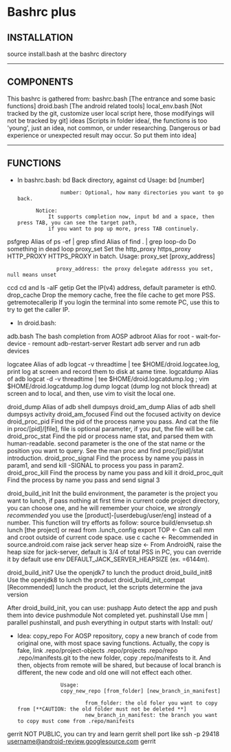 
# Bashrc plus

## INSTALLATION
source install.bash at the bashrc directory

---

## COMPONENTS
This bashrc is gathered from:
bashrc.bash     [The entrance and some basic functions]
droid.bash      [The android related tools]
local\_env.bash [Not tracked by the git, customize user local script here, those modifyings will not be tracked by git]
ideas           [Scripts in folder idea/, the functions is too 'young', just an idea, not common, or under researching.
                 Dangerous or bad experience or unexpected result may occur. So put them into idea]

---

## FUNCTIONS

* In bashrc.bash:
bd          Back directory, against cd
            Usage:
            bd [number]

                    number: Optional, how many directories you want to go back.

            Notice:
                It supports completion now, input bd and a space, then press TAB, you can see the target path,
                if you want to pop up more, press TAB continuely.

psfgrep     Alias of ps -ef | grep
sfind       Alias of find . | grep
loop-do     Do something in dead loop
proxy\_set  Set the http\_proxy https\_proxy HTTP\_PROXY HTTPS\_PROXY in batch.
            Usage:
            proxy\_set [proxy_address]

                    proxy_address: the proxy delegate addresss you set, null means unset
ccd         cd and ls -alF
getip       Get the IP(v4) address, default parameter is eth0.
drop\_cache Drop the memory cache, free the file cache to get more PSS.
getremotecallerip   If you login the terminal into some remote PC, use this to try to get the caller IP.

* In droid.bash:

adb.bash            The bash completion from AOSP
adbroot             Alias for root - wait-for-device - remount
adb-restart-server  Restart adb server and run adb devices

logcatee            Alias of adb logcat -v threadtime | tee $HOME/droid.logcatee.log,
                    print log at screen and record them to disk at same time.
logcatdump          Alias of adb logcat -d -v threadtime | tee $HOME/droid.logcatdump.log ; vim $HOME/droid.logcatdump.log
                    dump logcat (dump log not block thread) at screen and to local, and then, use vim to visit the local one.

droid\_dump         Alias of adb shell dumpsys
droid\_am\_dump     Alias of adb shell dumpsys activity
droid\_am\_focused  Find out the focused activity on device
droid\_proc\_pid    Find the pid of the process name you pass. And cat the file in proc/[pid]/[file], file is optional parameter,
                    if you put, the file will be cat.
droid\_proc\_stat   Find the pid or process name stat, and parsed them with human-readable. second parameter is the one of
                    the stat name or the position you want to query. See the man proc and find proc/[pid]/stat introduction.
droid\_proc\_signal Find the process by name you pass in param1, and send kill -SIGNAL to process you pass in param2.
droid\_proc\_kill   Find the process by name you pass and kill it
droid\_proc\_quit   Find the process by name you pass and send signal 3

droid\_build\_init  Init the build environment, the parameter is the project you want to lunch, if pass nothing at
                    first time in current code project directory, you can choose one, and he will remember your
                    choice, we *strongly recommended* you use the [product]-[userdebug/user/eng] instead of a number.
                    This function will try efforts as follow:
                        source build/envsetup.sh
                        lunch [the project] or read from .lunch_config
                        export TOP <- Can call mm and croot outside of current code space.
                        use c cache <- Recommended in source.android.com
                        raise jack server heap size <-  From AndroidN, raise the heap size for jack-server, default is 3/4
                                                        of total PSS in PC, you can override it by default use env
                                                        DEFAULT_JACK_SERVER_HEAPSIZE (ex. =6144m).

droid\_build\_init7         Use the openjdk7 to lunch the product
droid\_build\_init8         Use the openjdk8 to lunch the product
droid\_build\_init\_compat  [Recommended] lunch the product, let the scripts determine the java version

After droid\_build\_init, you can use:
pushapp             Auto detect the app and push them into device
pushmodule          Not completed yet.
pushinstall         Use mm | parallel pushinstall, and push everything in output starts with Install: out/


* Idea:
copy\_repo          For AOSP repository, copy a new branch of code from original one, with most space saving functions.
                    Actually, the copy is fake, link .repo/project-objects .repo/projects .repo/repo .repo/manifests.git
                    to the new folder, copy .repo/manifests to it. And then, objects from remote will be shared, but
                    because of local branch is different, the new code and old one will not effect each other.

                    Usage:
                    copy_new_repo [from_folder] [new_branch_in_manifest]

                            from_folder: the old foler you want to copy from [**CAUTION: the old folder must not be deleted **]
                            new_branch_in_manifest: the branch you want to copy must come from .repo/manifests

gerrit              NOT PUBLIC, you can try and learn gerrit shell port
                    like ssh -p 29418 username@android-review.googlesource.com gerrit
